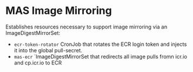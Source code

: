 MAS Image Mirroring
===============================================================================

Establishes resources necessary to support image mirroring via an ImageDigestMirrorSet:

- `ecr-token-rotator` CronJob that rotates the ECR login token and injects it into the global pull-secret.
- `mas-ecr` `ImageDigestMirrorSet that redirects all image pulls fromn icr.io and cp.icr.io to ECR